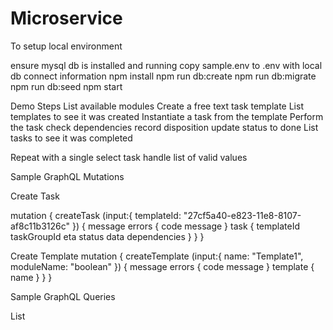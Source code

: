 # Microservice
To setup local environment

ensure mysql db is installed and running
copy sample.env to .env with local db connect information
npm install
npm run db:create
npm run db:migrate
npm run db:seed
npm start

Demo Steps
List available modules
Create a free text task template
List templates to see it was created
Instantiate a task from the template
Perform the task
  check dependencies
  record disposition
  update status to done
List tasks to see it was completed

Repeat with a single select task
  handle list of valid values




Sample GraphQL Mutations

Create Task

mutation {
  createTask (input:{
    templateId: "27cf5a40-e823-11e8-8107-af8c11b3126c"
  })
  {
    message
    errors { 
      code
      message
    }
    task {
      templateId
      taskGroupId
      eta
      status
      data
      dependencies
    } 
  }
}

Create Template
mutation {
  createTemplate (input:{
    name: "Template1",
    moduleName: "boolean"
  })
  {
    message
    errors { 
      code
      message
    }
    template {
      name
    }
  }
}

Sample GraphQL Queries

List

